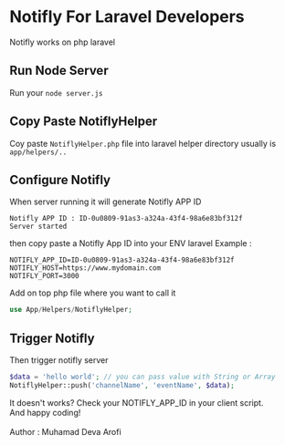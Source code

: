 # Notifly For Laravel Developers
Notifly works on php laravel
## Run Node Server
Run your `node server.js`
## Copy Paste NotiflyHelper
Coy paste `NotiflyHelper.php` file into laravel helper directory usually is `app/helpers/..`
## Configure Notifly
When server running it will generate Notifly APP ID
```terminal
Notifly APP ID : ID-0u0809-91as3-a324a-43f4-98a6e83bf312f
Server started
```
then copy paste a Notifly App ID into your ENV laravel
Example :
```ENV
NOTIFLY_APP_ID=ID-0u0809-91as3-a324a-43f4-98a6e83bf312f
NOTIFLY_HOST=https://www.mydomain.com
NOTIFLY_PORT=3000
```
Add on top php file where you want to call it
```php
use App/Helpers/NotiflyHelper; 
```
## Trigger Notifly
Then trigger notifly server
```php
$data = 'hello world'; // you can pass value with String or Array
NotiflyHelper::push('channelName', 'eventName', $data);
```
It doesn't works? Check your NOTIFLY_APP_ID in your client script.<br/>
And happy coding!<br/>
<br/>
Author : Muhamad Deva Arofi
